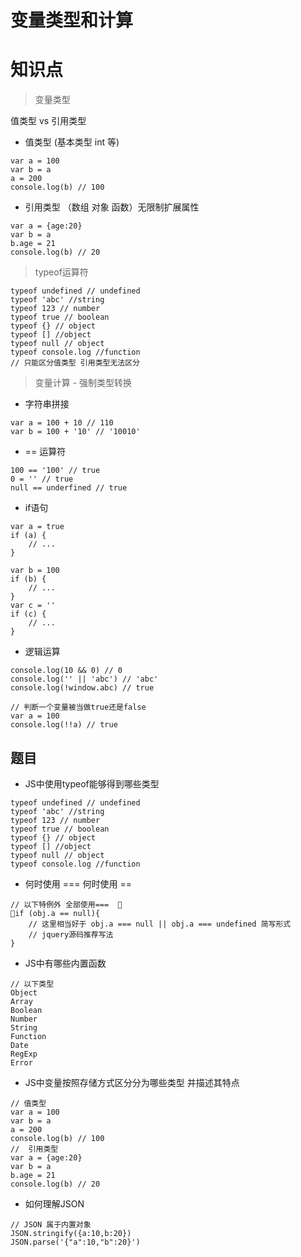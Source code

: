 变量类型和计算
=============

知识点
=====
> 变量类型

 值类型 vs 引用类型
- 值类型 (基本类型 int 等)
```
var a = 100
var b = a
a = 200
console.log(b) // 100
```
- 引用类型 （数组 对象 函数）无限制扩展属性
```
var a = {age:20}
var b = a
b.age = 21
console.log(b) // 20
```

> typeof运算符
```
typeof undefined // undefined
typeof 'abc' //string
typeof 123 // number
typeof true // boolean
typeof {} // object
typeof [] //object
typeof null // object
typeof console.log //function
// 只能区分值类型 引用类型无法区分
```


> 变量计算 - 强制类型转换
- 字符串拼接
```
var a = 100 + 10 // 110
var b = 100 + '10' // '10010'
```
- == 运算符
```
100 == '100' // true
0 = '' // true
null == underfined // true
```

- if语句
```
var a = true
if (a) {
    // ...
}

var b = 100
if (b) {
    // ...
}
var c = ''
if (c) {
    // ...
}
```
- 逻辑运算
```
console.log(10 && 0) // 0
console.log('' || 'abc') // 'abc'
console.log(!window.abc) // true

// 判断一个变量被当做true还是false
var a = 100
console.log(!!a) // true
```

题目
------------
- JS中使用typeof能够得到哪些类型
```
typeof undefined // undefined
typeof 'abc' //string
typeof 123 // number
typeof true // boolean
typeof {} // object
typeof [] //object
typeof null // object
typeof console.log //function
```

- 何时使用 === 何时使用 ==
```
// 以下特例外 全部使用===  
if (obj.a == null){
    // 这里相当好于 obj.a === null || obj.a === undefined 简写形式
    // jquery源码推荐写法
}
```

- JS中有哪些内置函数
```
// 以下类型
Object
Array
Boolean
Number
String
Function
Date
RegExp
Error
```

- JS中变量按照存储方式区分分为哪些类型 并描述其特点
```
// 值类型
var a = 100
var b = a
a = 200
console.log(b) // 100
//  引用类型 
var a = {age:20}
var b = a
b.age = 21
console.log(b) // 20
```

- 如何理解JSON
```
// JSON 属于内置对象
JSON.stringify({a:10,b:20})
JSON.parse('{"a":10,"b":20}')
```